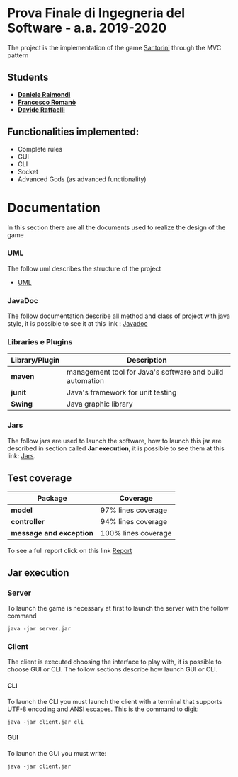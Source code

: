 # Prova Finale di Ingegneria del Software - a.a. 2019-2020

The project is the implementation of the game [Santorini](http://www.craniocreations.it/prodotto/santorini/) through 
the MVC pattern

## Students
- [__Daniele Raimondi__](https://github.com/OGray98)
- [__Francesco Romanò__](https://github.com/romano-francesco)
- [__Davide Raffaelli__](https://github.com/daxus4)

## Functionalities implemented:
- Complete rules
- GUI
- CLI
- Socket
- Advanced Gods (as advanced functionality)

# Documentation
In this section there are all the documents used to realize the design of the game

### UML
The follow uml describes the structure of the project
- [UML](https://github.com/OGray98/ing-sw-2020-Raimondi-Romano-Raffaelli/tree/master/deliveries/uml)


### JavaDoc
The follow documentation describe all method and class of project with java style, it is possible to see it at this link : [Javadoc](https://github.com/OGray98/ing-sw-2020-Raimondi-Romano-Raffaelli/tree/master/deliveries/javadoc)

### Libraries e Plugins
|Library/Plugin|Description|
|---------------|-----------|
|__maven__|management tool for Java's software and build automation|
|__junit__|Java's framework for unit testing|
|__Swing__|Java graphic library|


### Jars
The follow jars are used to launch the software, how to launch this jar are described in section called __Jar execution__, it is possible to see them at this link: [Jars](https://github.com/OGray98/ing-sw-2020-Raimondi-Romano-Raffaelli/tree/master/deliveries/jar).


## Test coverage

|Package|Coverage|
|---------------|-----------|
|__model__| 97% lines coverage|
|__controller__|94% lines coverage|
|__message and exception__|100% lines coverage|

To see a full report click on this link [Report](https://github.com/OGray98/ing-sw-2020-Raimondi-Romano-Raffaelli/tree/master/deliveries/report)

## Jar execution

### Server
To launch the game is necessary at first to launch the server with the follow command

```
java -jar server.jar
```

### Client
The client is executed choosing the interface to play with, it is possible to choose GUI or CLI.
The follow sections describe how launch GUI or CLI.

#### CLI
To launch the CLI you must launch the client with a terminal that supports UTF-8 encoding and ANSI escapes.
This is the command to digit:
```
java -jar client.jar cli
```
#### GUI
To launch the GUI you must write:
```
java -jar client.jar 
```
